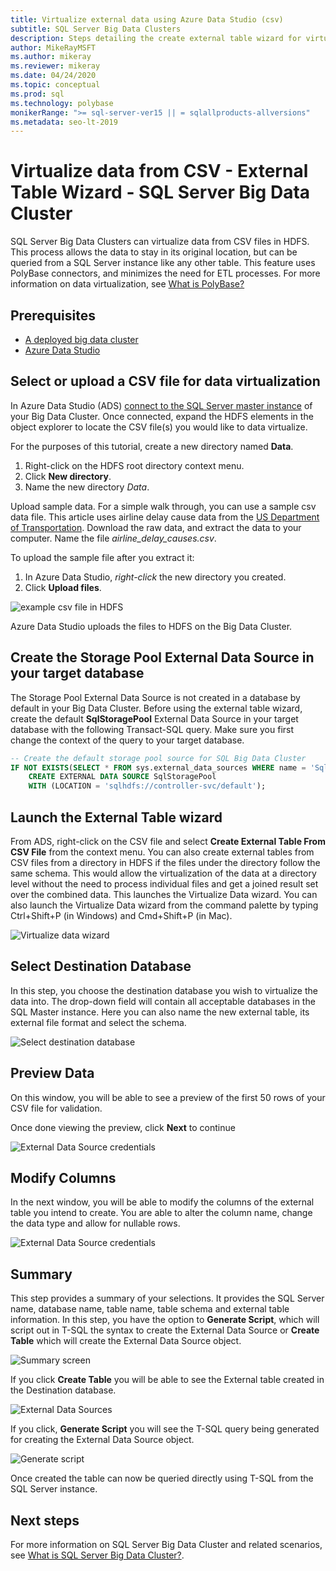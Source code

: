 ```yaml
---
title: Virtualize external data using Azure Data Studio (csv)
subtitle: SQL Server Big Data Clusters 
description: Steps detailing the create external table wizard for virtualization of a CSV file in a Big Data Cluster
author: MikeRayMSFT
ms.author: mikeray
ms.reviewer: mikeray
ms.date: 04/24/2020
ms.topic: conceptual
ms.prod: sql
ms.technology: polybase
monikerRange: ">= sql-server-ver15 || = sqlallproducts-allversions"
ms.metadata: seo-lt-2019
---
```


# Virtualize data from CSV - External Table Wizard - SQL Server Big Data Cluster

SQL Server Big Data Clusters can virtualize data from CSV files in HDFS. This process allows the data to stay in its original location, but can be queried from a SQL Server instance like any other table. This feature uses PolyBase connectors, and minimizes the need for ETL processes. For more information on data virtualization, see [What is PolyBase?](../relational-databases/polybase/polybase-guide.md)

## Prerequisites

- [A deployed big data cluster](deployment-guidance.md)
- [Azure Data Studio](../azure-data-studio/download-azure-data-studio.md)

## Select or upload a CSV file for data virtualization 

In Azure Data Studio (ADS) [connect to the SQL Server master instance](connect-to-big-data-cluster.md#master) of your Big Data Cluster. Once connected, expand the HDFS elements in the object explorer to locate the CSV file(s) you would like to data virtualize. 

For the purposes of this tutorial, create a new directory named **Data**.

1. Right-click on the HDFS root directory context menu.
2. Click **New directory**.
3. Name the new directory *Data*.

Upload sample data. For a simple walk through, you can use a sample csv data file. This article uses airline delay cause data from the [US Department of Transportation](https://www.transtats.bts.gov/OT_Delay/OT_DelayCause1.asp?pn=1). Download the raw data, and extract the data to your computer. Name the file *airline_delay_causes.csv*.

To upload the sample file after you extract it:

1. In Azure Data Studio, *right-click* the new directory you created. 
2. Click **Upload files**.

![example csv file in HDFS](media/data-virtualization/100-csv-sample-file-hdfs.png)

Azure Data Studio uploads the files to HDFS on the Big Data Cluster.

## Create the Storage Pool External Data Source in your target database

The Storage Pool External Data Source is not created in a database by default in your Big Data Cluster. Before using the external table wizard, create the default **SqlStoragePool** External Data Source in your target database with the following Transact-SQL query. Make sure you first change the context of the query to your target database.

```sql
-- Create the default storage pool source for SQL Big Data Cluster
IF NOT EXISTS(SELECT * FROM sys.external_data_sources WHERE name = 'SqlStoragePool')
    CREATE EXTERNAL DATA SOURCE SqlStoragePool
    WITH (LOCATION = 'sqlhdfs://controller-svc/default');
```

## Launch the External Table wizard

From ADS, right-click on the CSV file and select **Create External Table From CSV File** from the context menu. You can also create external tables from CSV files from a directory in HDFS if the files under the directory follow the same schema. This would allow the virtualization of the data at a directory level without the need to process individual files and get a joined result set over the combined data. This launches the Virtualize Data wizard. You can also launch the Virtualize Data wizard from the command palette by typing Ctrl+Shift+P (in Windows) and Cmd+Shift+P (in Mac).

![Virtualize data wizard](media/data-virtualization/110-csv-virtualize-data-wizard.png)

## Select Destination Database

In this step, you choose the destination database you wish to virtualize the data into. The drop-down field will contain all acceptable databases in the SQL Master instance. Here you can also name the new external table, its external file format and select the schema.

![Select destination database](media/data-virtualization/120-csv-select-destination.png)

## Preview Data

On this window, you will be able to see a preview of the first 50 rows of your CSV file for validation.

Once done viewing the preview, click **Next** to continue

![External Data Source credentials](media/data-virtualization/130-csv-preview-data.png)

## Modify Columns

In the next window, you will be able to modify the columns of the external table you intend to create. You are able to alter the column name, change the data type and allow for nullable rows. 

![External Data Source credentials](media/data-virtualization/140-csv-modify-columns.png)

## Summary

This step provides a summary of your selections. It provides the SQL Server name, database name, table name, table schema and external table information. In this step, you have the option to **Generate Script**, which will script out in T-SQL the syntax to create the External Data Source or **Create Table** which will create the External Data Source object.

![Summary screen](media/data-virtualization/150-csv-virtualize-data-summary.png)

If you click **Create Table** you will be able to see the External table created in the Destination database.

![External Data Sources](media/data-virtualization/160-csv-external-data-sources.png)

If you click, **Generate Script** you will see the T-SQL query being generated for creating the External Data Source object.

![Generate script](media/data-virtualization/170-csv-generated-script.png)

Once created the table can now be queried directly using T-SQL from the SQL Server instance. 

## Next steps

For more information on SQL Server Big Data Cluster and related scenarios, see [What is SQL Server Big Data Cluster?](big-data-cluster-overview.md).
